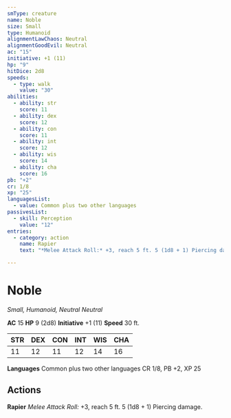 ```yaml
---
smType: creature
name: Noble
size: Small
type: Humanoid
alignmentLawChaos: Neutral
alignmentGoodEvil: Neutral
ac: "15"
initiative: +1 (11)
hp: "9"
hitDice: 2d8
speeds:
  - type: walk
    value: "30"
abilities:
  - ability: str
    score: 11
  - ability: dex
    score: 12
  - ability: con
    score: 11
  - ability: int
    score: 12
  - ability: wis
    score: 14
  - ability: cha
    score: 16
pb: "+2"
cr: 1/8
xp: "25"
languagesList:
  - value: Common plus two other languages
passivesList:
  - skill: Perception
    value: "12"
entries:
  - category: action
    name: Rapier
    text: "*Melee Attack Roll:* +3, reach 5 ft. 5 (1d8 + 1) Piercing damage."

---
```


# Noble
*Small, Humanoid, Neutral Neutral*

**AC** 15
**HP** 9 (2d8)
**Initiative** +1 (11)
**Speed** 30 ft.

| STR | DEX | CON | INT | WIS | CHA |
| --- | --- | --- | --- | --- | --- |
| 11 | 12 | 11 | 12 | 14 | 16 |

**Languages** Common plus two other languages
CR 1/8, PB +2, XP 25

## Actions

**Rapier**
*Melee Attack Roll:* +3, reach 5 ft. 5 (1d8 + 1) Piercing damage.
